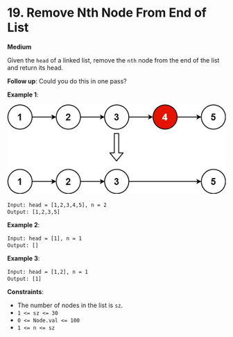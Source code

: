 # 19. Remove Nth Node From End of List

**Medium**

Given the `head` of a linked list, remove the `nth` node from the end of the list and return its head.

**Follow up**: Could you do this in one pass?


**Example 1**:

![Example1](remove_ex1.jpg)
```
Input: head = [1,2,3,4,5], n = 2
Output: [1,2,3,5]
```

**Example 2**:
```
Input: head = [1], n = 1
Output: []
```

**Example 3**:
```
Input: head = [1,2], n = 1
Output: [1]
```
 
**Constraints**:

* The number of nodes in the list is `sz`.
* `1 <= sz <= 30`
* `0 <= Node.val <= 100`
* `1 <= n <= sz`

